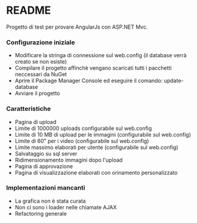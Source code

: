 # README #

Progetto di test per provare AngularJs con ASP.NET Mvc.

### Configurazione iniziale ###

* Modificare la stringa di connessione sul web.config (il database verrà creato se non esiste)
* Compilare il progetto affinchè vengano scaricati tutti i pacchetti neccessari da NuGet
* Aprire il Package Manager Console ed eseguire il comando: update-database
* Avviare il progetto

### Caratteristiche ###

* Pagina di upload
* Limite di 1000000 uploads configurabile sul web.config
* Limite di 10 MB di upload per le immagini (configurabile sul web.config)
* Limite di 60" per i video (configurabile sul web.config)
* Limite massimo elaborati per utente (configurabile sul web.config)
* Salvataggio su sql server
* Ridimensionamento immagini dopo l'upload
* Pagina di approvazione
* Pagina di visualizzazione elaborati con orinamento personalizzato

### Implementazioni mancanti ###

* La grafica non è stata curata
* Non ci sono i loader nelle chiamate AJAX
* Refactoring generale
